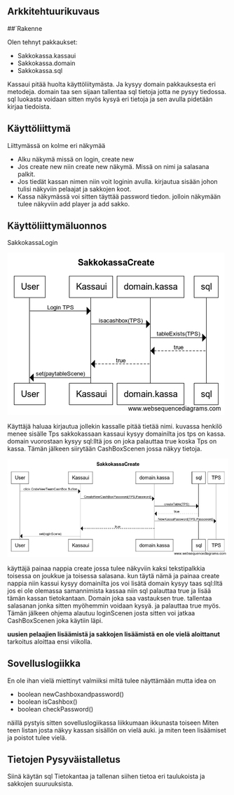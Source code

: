 
## Arkkitehtuurikuvaus

##´Rakenne

Olen tehnyt pakkaukset:
* Sakkokassa.kassaui
* Sakkokassa.domain
* Sakkokassa.sql 

Kassaui pitää huolta käyttöliitymästa.
Ja kysyy domain pakkauksesta eri metodeja.
domain taa sen sijaan tallentaa sql tietoja jotta ne pysyy tiedossa.
sql luokasta voidaan sitten myös kysyä eri tietoja ja sen avulla pidetään kirjaa tiedoista.

## Käyttöliittymä

Liittymässä on kolme eri näkymää
* Alku näkymä missä on login, create new 
* Jos create new niin create new näkymä. Missä on nimi ja salasana palkit.
* Jos tiedät kassan nimen niin voit loginin avulla. kirjautua sisään johon tulisi näkyviin pelaajat ja sakkojen koot.
* Kassa näkymässä voi sitten täyttää password tiedon. jolloin näkymään tulee näkyviin add player ja add sakko. 

## Käyttöliittymäluonnos
SakkokassaLogin

![Luonnos](Kuvat/SakkokassaLogin.png)

Käyttäjä haluaa kirjautua jollekin kassalle pitää tietää nimi. kuvassa henkilö menee sisälle Tps sakkokassaan
kassaui kysyy domainilta jos tps on kassa. domain vuorostaan kysyy sql:lltä jos on joka palauttaa true koska Tps on kassa.
Tämän jälkeen siirytään CashBoxScenen jossa näkyy tietoja.

![Luonnos](Kuvat/SakkokassaCreate.png)

käyttäjä painaa nappia create jossa tulee näkyviin kaksi tekstipalkkia toisessa on joukkue ja toisessa salasana.
kun täytä nämä ja painaa create nappia niin kassui kysyy domainilta jos voi lisätä domain kysyy taas sql:lltä 
jos ei ole olemassa samannimista kassaa niin sql palauttaa true ja lisää tämän kassan tietokantaan.
Domain joka saa vastauksen true. tallentaa salasanan jonka sitten myöhemmin voidaan kysyä.
ja palauttaa true myös. 
Tämän jälkeen ohjema alautuu loginScenen josta sitten voi jatkaa CashBoxScenen joka käytiin läpi.

**uusien pelaajien lisäämistä ja sakkojen lisäämistä en ole vielä aloittanut**
tarkoitus aloittaa ensi viikolla.

## Sovelluslogiikka

En ole ihan vielä miettinyt valmiiksi miltä tulee näyttämään mutta idea on 

* boolean newCashboxandpassword()
* boolean isCashbox() 
* boolean checkPassword()

näillä pystyis sitten sovelluslogiikassa liikkumaan ikkunasta toiseen
Miten teen listan josta näkyy kassan sisällön on vielä auki. 
ja miten teen lisäämiset ja poistot tulee vielä.

## Tietojen Pysyväistalletus

Siinä käytän sql Tietokantaa ja tallenan siihen tietoa eri taulukoista ja sakkojen suuruuksista.

  
